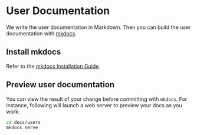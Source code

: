 # User Documentation

We write the user documentation in Markdown.
Then you can build the user documentation with [mkdocs](https://www.mkdocs.org).

## Install mkdocs

Refer to the [mkdocs Installation Guide](https://www.mkdocs.org/#installation).

## Preview user documentation

You can view the result of your change before committing with `mkdocs`.
For instance, following will launch a web server to preview your docs as you work:

```bash
cd docs/users
mkdocs serve
```
